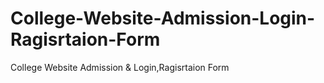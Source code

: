 # College-Website-Admission-Login-Ragisrtaion-Form
College Website Admission  &amp; Login,Ragisrtaion Form
